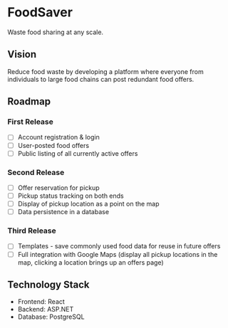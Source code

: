 # FoodSaver

Waste food sharing at any scale.

## Vision

Reduce food waste by developing a platform where everyone from individuals to large food chains can post redundant food offers.

## Roadmap

### First Release

- [ ] Account registration & login
- [ ] User-posted food offers
- [ ] Public listing of all currently active offers

### Second Release

- [ ] Offer reservation for pickup
- [ ] Pickup status tracking on both ends
- [ ] Display of pickup location as a point on the map
- [ ] Data persistence in a database

### Third Release

- [ ] Templates - save commonly used food data for reuse in future offers
- [ ] Full integration with Google Maps (display all pickup locations in the map, clicking a location brings up an offers page)

## Technology Stack

- Frontend: React
- Backend: ASP.NET
- Database: PostgreSQL
